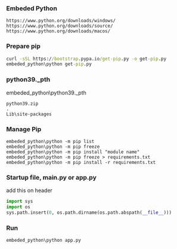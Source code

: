 ### Embeded Python
```
https://www.python.org/downloads/windows/
https://www.python.org/downloads/source/
https://www.python.org/downloads/macos/
```
### Prepare pip 
```cmd
curl -sSL https://bootstrap.pypa.io/get-pip.py -o get-pip.py
embeded_python\python get-pip.py
```
### python39._pth
embeded_python\python39._pth
```
python39.zip
.
Lib\site-packages
```
### Manage Pip
```
embeded_python\python -m pip list
embeded_python\python -m pip freeze
embeded_python\python -m pip install "module name"
embeded_python\python -m pip freeze > requirements.txt
embeded_python\python -m pip install -r requirements.txt
```
### Startup file, main.py or app.py
add this on header
```py
import sys
import os
sys.path.insert(0, os.path.dirname(os.path.abspath(__file__)))
```
### Run
```
embeded_python\python app.py
```




